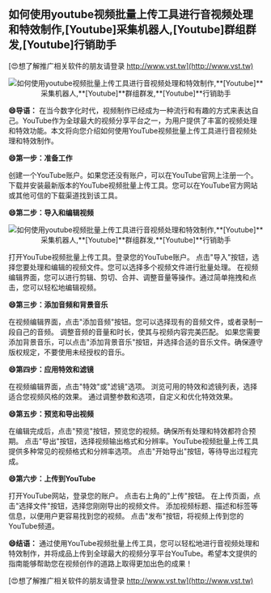 ## **如何使用youtube视频批量上传工具进行音视频处理和特效制作,**[Youtube]**采集机器人,**[Youtube]**群组群发,**[Youtube]**行销助手**

[😍想了解推广相关软件的朋友请登录 http://www.vst.tw](http://www.vst.tw)

 <center><img src="https://vst.tw/MP4/tuiguang/png/3.png" alt="如何使用youtube视频批量上传工具进行音视频处理和特效制作,**[Youtube]**采集机器人,**[Youtube]**群组群发,**[Youtube]**行销助手"></center>

**😄导语：**
在当今数字化时代，视频制作已经成为一种流行和有趣的方式来表达自己。YouTube作为全球最大的视频分享平台之一，为用户提供了丰富的视频处理和特效功能。本文将向您介绍如何使用YouTube视频批量上传工具进行音视频处理和特效制作。

**😄第一步：准备工作**

创建一个YouTube账户。如果您还没有账户，可以在YouTube官网上注册一个。
下载并安装最新版本的YouTube视频批量上传工具。您可以在YouTube官方网站或其他可信的下载渠道找到该工具。

**😄第二步：导入和编辑视频**

 <center><img src="https://vst.tw/MP4/tuiguang/png/6.png" alt="如何使用youtube视频批量上传工具进行音视频处理和特效制作,**[Youtube]**采集机器人,**[Youtube]**群组群发,**[Youtube]**行销助手"></center>

打开YouTube视频批量上传工具。登录您的YouTube账户。
点击"导入"按钮，选择您要处理和编辑的视频文件。您可以选择多个视频文件进行批量处理。
在视频编辑界面，您可以进行剪辑、剪切、合并、调整音量等操作。通过简单拖拽和点击，您可以轻松地编辑视频。

**😄第三步：添加音频和背景音乐**

在视频编辑界面，点击"添加音频"按钮。您可以选择现有的音频文件，或者录制一段自己的音频。
调整音频的音量和时长，使其与视频内容完美匹配。
如果您需要添加背景音乐，可以点击"添加背景音乐"按钮，并选择合适的音乐文件。确保遵守版权规定，不要使用未经授权的音乐。

**😄第四步：应用特效和滤镜**

在视频编辑界面，点击"特效"或"滤镜"选项。
浏览可用的特效和滤镜列表，选择适合您视频风格的效果。
通过调整参数和选项，自定义和优化特效效果。

**😄第五步：预览和导出视频**

在编辑完成后，点击"预览"按钮，预览您的视频。确保所有处理和特效都符合预期。
点击"导出"按钮，选择视频输出格式和分辨率。YouTube视频批量上传工具提供多种常见的视频格式和分辨率选项。
点击"开始导出"按钮，等待导出过程完成。

**😄第六步：上传到YouTube**

打开YouTube网站，登录您的账户。
点击右上角的"上传"按钮。
在上传页面，点击"选择文件"按钮，选择您刚刚导出的视频文件。
添加视频标题、描述和标签等信息，以便用户更容易找到您的视频。
点击"发布"按钮，将视频上传到您的YouTube频道。

**😄结语：**
通过使用YouTube视频批量上传工具，您可以轻松地进行音视频处理和特效制作，并将成品上传到全球最大的视频分享平台YouTube。希望本文提供的指南能够帮助您在视频创作的道路上取得更加出色的成果！

[😍想了解推广相关软件的朋友请登录 http://www.vst.tw](http://www.vst.tw)



